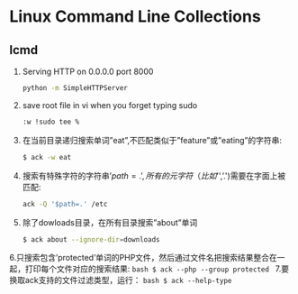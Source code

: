 Linux Command Line Collections 
======================

lcmd
-------

1. Serving HTTP on 0.0.0.0 port 8000
    ```bash
    python -m SimpleHTTPServer
    ```

2. save root file in vi when you forget typing sudo
    ```bash
    :w !sudo tee %
    ```

3. 在当前目录递归搜索单词”eat”,不匹配类似于”feature”或”eating”的字符串:
    ```bash
   $ ack -w eat
    ```

4. 搜索有特殊字符的字符串’$path=.’,所有的元字符（比如’$',’.')需要在字面上被匹配:
    ```bash
   ack -Q '$path=.' /etc
    ```

5. 除了dowloads目录，在所有目录搜索”about”单词
    ```bash
    $ ack about --ignore-dir=downloads
    ```

 6.只搜索包含’protected’单词的PHP文件，然后通过文件名把搜索结果整合在一起，打印每个文件对应的搜索结果:
    ```bash
    $ ack --php --group protected
    ```
 7.要换取ack支持的文件过滤类型，运行：
     ```bash
    $ ack --help-type
    ```



